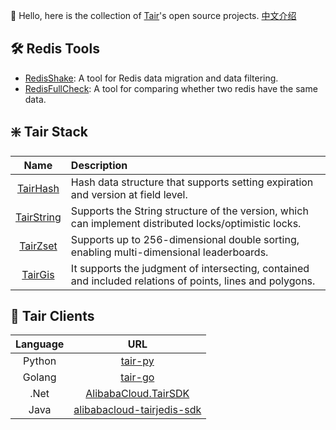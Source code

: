 :wave: Hello, here is the collection of [Tair](https://www.alibabacloud.com/help/en/tair/latest/what-is-tair)'s open source projects. [中文介绍](https://github.com/tair-opensource/.github/blob/main/profile/README-CN.md)

## :hammer_and_wrench: Redis Tools

- [RedisShake](https://github.com/tair-opensource/RedisShake): A tool for Redis data migration and data filtering.
- [RedisFullCheck](https://github.com/alibaba/RedisFullCheck): A tool for comparing whether two redis have the same data.

## :sparkle: Tair Stack

| Name | Description |
|:-----:|:-----------|
|[TairHash](https://github.com/tair-opensource/TairHash)|Hash data structure that supports setting expiration and version at field level.|
|[TairString](https://github.com/tair-opensource/TairString)|Supports the String structure of the version, which can implement distributed locks/optimistic locks.|
|[TairZset](https://github.com/tair-opensource/TairZset)|Supports up to 256-dimensional double sorting, enabling multi-dimensional leaderboards.|
|[TairGis](https://github.com/tair-opensource/TairGis)|It supports the judgment of intersecting, contained and included relations of points, lines and polygons.|

## :link: Tair Clients

| Language | URL |
|:-----:|:-----------:|
|Python|[tair-py](https://github.com/tair-opensource/tair-py)|
|Golang|[tair-go](https://github.com/tair-opensource/tair-go)|
|.Net|[AlibabaCloud.TairSDK](https://github.com/tair-opensource/AlibabaCloud.TairSDK)|
|Java|[alibabacloud-tairjedis-sdk](https://github.com/tair-opensource/alibabacloud-tairjedis-sdk)|

